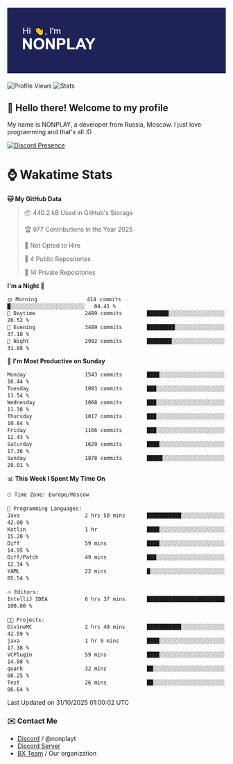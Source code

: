 ![Discord Presence](./header.png)
<br></br>
![Profile Views](https://komarev.com/ghpvc/?username=NONPLAYT&color=blue&style=for-the-badge)
![Stats](https://img.shields.io/badge/0%25-OPTIMIZED-orange?style=for-the-badge)


## :wave: Hello there! Welcome to my profile

My name is NONPLAY, a developer from Russia, Moscow. I just love programming and that's all :D

[![Discord Presence](https://lanyard.cnrad.dev/api/597087584090587177?showDisplayName=true)](https://discord.com/users/597087584090587177) 

# ⌚ Wakatime Stats

<!--START_SECTION:waka-->
**🐱 My GitHub Data** 

> 📦 440.2 kB Used in GitHub's Storage 
 > 
> 🏆 977 Contributions in the Year 2025
 > 
> 🚫 Not Opted to Hire
 > 
> 📜 4 Public Repositories 
 > 
> 🔑 14 Private Repositories 
 > 
**I'm a Night 🦉** 

```text
🌞 Morning                414 commits         █░░░░░░░░░░░░░░░░░░░░░░░░   04.41 % 
🌆 Daytime                2489 commits        ███████░░░░░░░░░░░░░░░░░░   26.52 % 
🌃 Evening                3489 commits        █████████░░░░░░░░░░░░░░░░   37.18 % 
🌙 Night                  2992 commits        ████████░░░░░░░░░░░░░░░░░   31.88 % 
```
📅 **I'm Most Productive on Sunday** 

```text
Monday                   1543 commits        ████░░░░░░░░░░░░░░░░░░░░░   16.44 % 
Tuesday                  1083 commits        ███░░░░░░░░░░░░░░░░░░░░░░   11.54 % 
Wednesday                1068 commits        ███░░░░░░░░░░░░░░░░░░░░░░   11.38 % 
Thursday                 1017 commits        ███░░░░░░░░░░░░░░░░░░░░░░   10.84 % 
Friday                   1166 commits        ███░░░░░░░░░░░░░░░░░░░░░░   12.43 % 
Saturday                 1629 commits        ████░░░░░░░░░░░░░░░░░░░░░   17.36 % 
Sunday                   1878 commits        █████░░░░░░░░░░░░░░░░░░░░   20.01 % 
```


📊 **This Week I Spent My Time On** 

```text
🕑︎ Time Zone: Europe/Moscow

💬 Programming Languages: 
Java                     2 hrs 50 mins       ███████████░░░░░░░░░░░░░░   42.80 % 
Kotlin                   1 hr                ████░░░░░░░░░░░░░░░░░░░░░   15.20 % 
Diff                     59 mins             ████░░░░░░░░░░░░░░░░░░░░░   14.95 % 
Diff/Patch               49 mins             ███░░░░░░░░░░░░░░░░░░░░░░   12.34 % 
YAML                     22 mins             █░░░░░░░░░░░░░░░░░░░░░░░░   05.54 % 

🔥 Editors: 
IntelliJ IDEA            6 hrs 37 mins       █████████████████████████   100.00 % 

🐱‍💻 Projects: 
DivineMC                 2 hrs 49 mins       ███████████░░░░░░░░░░░░░░   42.59 % 
java                     1 hr 9 mins         ████░░░░░░░░░░░░░░░░░░░░░   17.38 % 
VCPlugin                 59 mins             ████░░░░░░░░░░░░░░░░░░░░░   14.88 % 
quark                    32 mins             ██░░░░░░░░░░░░░░░░░░░░░░░   08.25 % 
Test                     26 mins             ██░░░░░░░░░░░░░░░░░░░░░░░   06.64 % 
```


 Last Updated on 31/10/2025 01:00:02 UTC
<!--END_SECTION:waka-->

### ✉️ Contact Me

- [Discord](https://discord.com/users/597087584090587177) / @nonplayt
- [Discord Server](https://discord.gg/qNyybSSPm5)
- [BX Team](https://github.com/BX-Team) / Our organization
